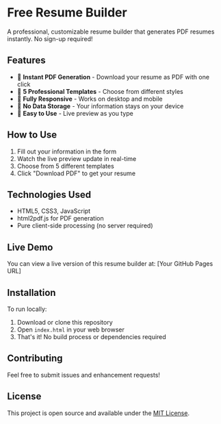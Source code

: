 # Free Resume Builder

A professional, customizable resume builder that generates PDF resumes instantly. No sign-up required!

## Features

- 🚀 **Instant PDF Generation** - Download your resume as PDF with one click
- 🎨 **5 Professional Templates** - Choose from different styles
- 📱 **Fully Responsive** - Works on desktop and mobile
- 💾 **No Data Storage** - Your information stays on your device
- 🔧 **Easy to Use** - Live preview as you type

## How to Use

1. Fill out your information in the form
2. Watch the live preview update in real-time
3. Choose from 5 different templates
4. Click "Download PDF" to get your resume

## Technologies Used

- HTML5, CSS3, JavaScript
- html2pdf.js for PDF generation
- Pure client-side processing (no server required)

## Live Demo

You can view a live version of this resume builder at: [Your GitHub Pages URL]

## Installation

To run locally:
1. Download or clone this repository
2. Open `index.html` in your web browser
3. That's it! No build process or dependencies required

## Contributing

Feel free to submit issues and enhancement requests!

## License

This project is open source and available under the [MIT License](LICENSE).